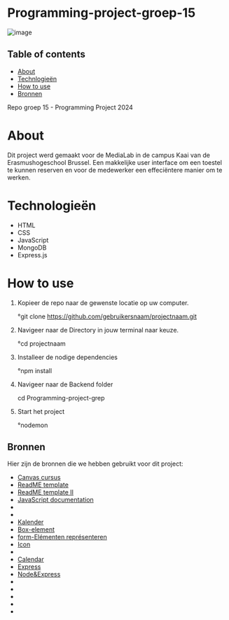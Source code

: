 # Programming-project-groep-15


![image](https://github.com/nouriye/Programming-project-groep-15/assets/133105442/bb2d14e4-3efa-483e-bc9d-f08c2926b95d)

## Table of contents

- [About](https://github.com/nouriye/Programming-project-groep-15/tree/main?tab=readme-ov-file#about)
- [Technlogieën](https://github.com/nouriye/Programming-project-groep-15/tree/main?tab=readme-ov-file#technologie%C3%ABn)
- [How to use](https://github.com/nouriye/Programming-project-groep-15/tree/main?tab=readme-ov-file#how-to-use)
- [Bronnen](https://github.com/nouriye/Programming-project-groep-15/tree/main?tab=readme-ov-file#bronnen)







Repo groep 15 - Programming Project 2024

# About

Dit project werd gemaakt voor de MediaLab in de campus Kaai van de Erasmushogeschool Brussel. Een makkelijke user interface om een toestel te kunnen reserven en voor de medewerker een effeciëntere manier om te werken. 



# Technologieën 
- HTML
- CSS
- JavaScript
- MongoDB
- Express.js

# How to use
1. Kopieer de repo naar de gewenste locatie op uw computer.

   °git clone https://github.com/gebruikersnaam/projectnaam.git
3. Navigeer naar de Directory in jouw terminal naar keuze.

    °cd projectnaam
5. Installeer de nodige dependencies
 
   °npm install
6. Navigeer naar de Backend folder

   cd  Programming-project-grep
7. Start het project

   °nodemon 
       
   
    

   








## Bronnen 

Hier zijn de bronnen die we hebben gebruikt voor dit project:

- [Canvas cursus](https://canvas.ehb.be/courses/34803)
- [ReadME template](https://www.drupal.org/docs/develop/managing-a-drupalorg-theme-module-or-distribution-project/documenting-your-project/readmemd-template)
- [ReadME template II](https://github.com/othneildrew/Best-README-Template/blob/master/README.md)
- [JavaScript documentation](https://www.w3schools.com/js/)
- [](https://tailwindcss.com/docs/grid-template-columns)
- [](https://git-scm.com/book/fr/v2/Les-branches-avec-Git-Branches-et-fusions%C2%A0%3A-les-bases)
- [Kalender](https://fullcalendar.io/docs/handlers)
- [Box-element](https://boxicons.com/usage#usage-as-font)
- [form-Elémenten représenteren ](https://developer.mozilla.org/fr/docs/Web/HTML/Element/form)
- [Icon](https://www.flaticon.com/search?word=modifying)
- [](https://www.youtube.com/playlist?list=PLGsnrfn8XzXii2J5-Jpqufypu6upxcSGx)
- [Calendar](https://fullcalendar.io/docs)
- [Express](https://www.linkedin.com/learning/express-essentials-build-powerful-web-apps-with-node-js/generate-server-side-code-with-express)
- [Node&Express](https://www.linkedin.com/learning/building-a-website-with-node-js-and-express-js-3/dynamic-websites-with-node-and-express?contextUrn=urn%3Ali%3AlearningCollection%3A7201660944781824001)
- [](https://www.linkedin.com/learning/node-js-essential-training-14888164/learning-the-node-js-basics)
- [](https://www.npmjs.com/package/bcrypt)
- [](https://www.dotenv.org/docs/)
- 
- 
